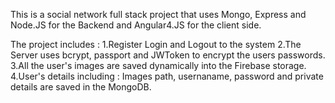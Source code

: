 This is a social network full stack project that uses Mongo, Express and Node.JS for the Backend and Angular4.JS for the client side.

The project includes : 
1.Register Login and Logout to the system 
2.The Server uses bcrypt, passport and JWToken to encrypt the users passwords.
3.All the user's images are saved dynamically into the Firebase storage.
4.User's details including : Images path, usernaname, password and private details are saved in the MongoDB.

